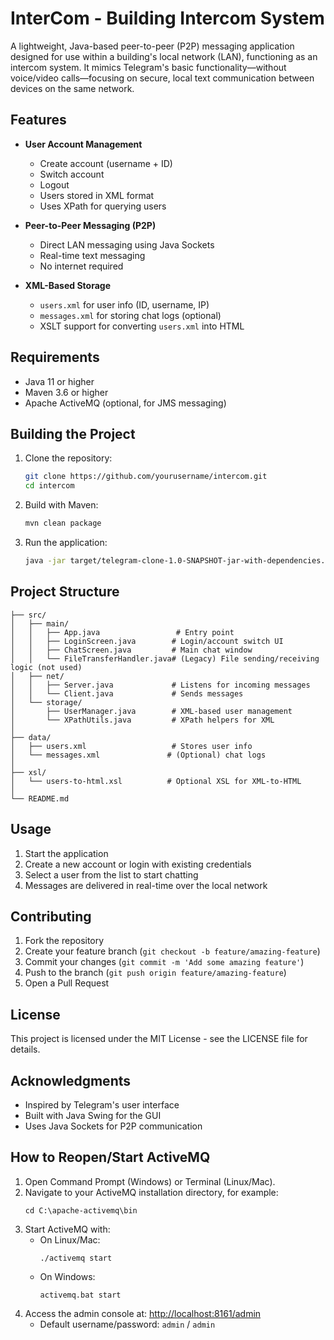 # InterCom - Building Intercom System

A lightweight, Java-based peer-to-peer (P2P) messaging application designed for use within a building's local network (LAN), functioning as an intercom system. It mimics Telegram's basic functionality—without voice/video calls—focusing on secure, local text communication between devices on the same network.

## Features

- **User Account Management**
  - Create account (username + ID)
  - Switch account
  - Logout
  - Users stored in XML format
  - Uses XPath for querying users

- **Peer-to-Peer Messaging (P2P)**
  - Direct LAN messaging using Java Sockets
  - Real-time text messaging
  - No internet required

- **XML-Based Storage**
  - `users.xml` for user info (ID, username, IP)
  - `messages.xml` for storing chat logs (optional)
  - XSLT support for converting `users.xml` into HTML

## Requirements

- Java 11 or higher
- Maven 3.6 or higher
- Apache ActiveMQ (optional, for JMS messaging)

## Building the Project

1. Clone the repository:
   ```bash
   git clone https://github.com/yourusername/intercom.git
   cd intercom
   ```

2. Build with Maven:
   ```bash
   mvn clean package
   ```

3. Run the application:
   ```bash
   java -jar target/telegram-clone-1.0-SNAPSHOT-jar-with-dependencies.jar
   ```

## Project Structure

```
├── src/
│   ├── main/
│   │   ├── App.java                 # Entry point
│   │   ├── LoginScreen.java        # Login/account switch UI
│   │   ├── ChatScreen.java         # Main chat window
│   │   └── FileTransferHandler.java# (Legacy) File sending/receiving logic (not used)
│   ├── net/
│   │   ├── Server.java             # Listens for incoming messages
│   │   └── Client.java             # Sends messages
│   └── storage/
│       ├── UserManager.java        # XML-based user management
│       └── XPathUtils.java         # XPath helpers for XML
│
├── data/
│   ├── users.xml                   # Stores user info
│   └── messages.xml               # (Optional) chat logs
│
├── xsl/
│   └── users-to-html.xsl          # Optional XSL for XML-to-HTML
│
└── README.md
```

## Usage

1. Start the application
2. Create a new account or login with existing credentials
3. Select a user from the list to start chatting
4. Messages are delivered in real-time over the local network

## Contributing

1. Fork the repository
2. Create your feature branch (`git checkout -b feature/amazing-feature`)
3. Commit your changes (`git commit -m 'Add some amazing feature'`)
4. Push to the branch (`git push origin feature/amazing-feature`)
5. Open a Pull Request

## License

This project is licensed under the MIT License - see the LICENSE file for details.

## Acknowledgments

- Inspired by Telegram's user interface
- Built with Java Swing for the GUI
- Uses Java Sockets for P2P communication

## How to Reopen/Start ActiveMQ

1. Open Command Prompt (Windows) or Terminal (Linux/Mac).
2. Navigate to your ActiveMQ installation directory, for example:
   ```
   cd C:\apache-activemq\bin
   ```
3. Start ActiveMQ with:
   - On Linux/Mac:
     ```
     ./activemq start
     ```
   - On Windows:
     ```
     activemq.bat start
     ```
4. Access the admin console at:
   [http://localhost:8161/admin](http://localhost:8161/admin)
   - Default username/password: `admin` / `admin`